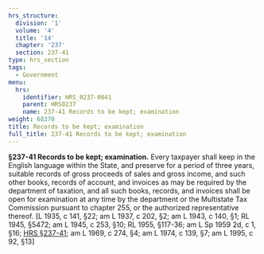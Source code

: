 ```yaml
---
hrs_structure:
  division: '1'
  volume: '4'
  title: '14'
  chapter: '237'
  section: 237-41
type: hrs_section
tags:
  - Government
menu:
  hrs:
    identifier: HRS_0237-0041
    parent: HRS0237
    name: 237-41 Records to be kept; examination
weight: 68370
title: Records to be kept; examination
full_title: 237-41 Records to be kept; examination
---
```

**§237-41 Records to be kept; examination.** Every taxpayer shall keep in the English language within the State, and preserve for a period of three years, suitable records of gross proceeds of sales and gross income, and such other books, records of account, and invoices as may be required by the department of taxation, and all such books, records, and invoices shall be open for examination at any time by the department or the Multistate Tax Commission pursuant to chapter 255, or the authorized representative thereof. [L 1935, c 141, §22; am L 1937, c 202, §2; am L 1943, c 140, §1; RL 1945, §5472; am L 1945, c 253, §10; RL 1955, §117-36; am L Sp 1959 2d, c 1, §16; [HRS §237-41](/title-14/chapter-237/section-237-41/); am L 1969, c 274, §4; am L 1974, c 139, §7; am L 1995, c 92, §13]